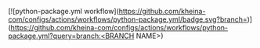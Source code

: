 [![python-package.yml workflow](https://github.com/kheina-com/configs/actions/workflows/python-package.yml/badge.svg?branch=<BRANCH NAME>)](https://github.com/kheina-com/configs/actions/workflows/python-package.yml?query=branch:<BRANCH NAME>)